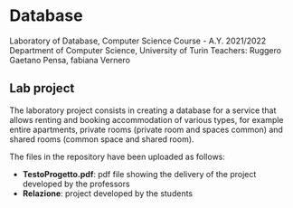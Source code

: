 # Database
Laboratory of Database, Computer Science Course - A.Y. 2021/2022
Department of Computer Science, University of Turin
Teachers: Ruggero Gaetano Pensa, fabiana Vernero

## Lab project
The laboratory project consists in creating a database for a service that allows renting and booking accommodation of various types, for example entire apartments, private rooms (private room and spaces common) and shared rooms (common space and shared room).

The files in the repository have been uploaded as follows:
* **TestoProgetto.pdf**: pdf file showing the delivery of the project developed by the professors
* **Relazione**: project developed by the students
